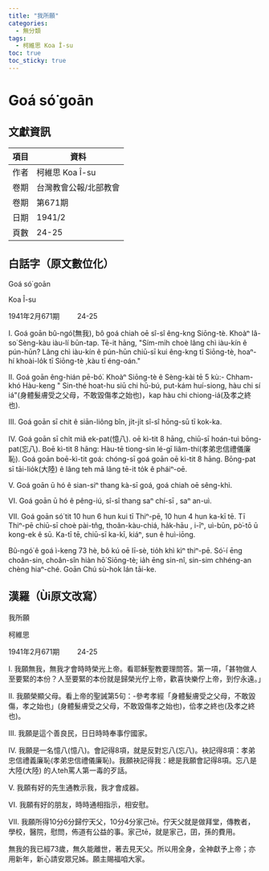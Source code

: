 ```yaml
---
title: "我所願"
categories:
  - 無分類
tags:
  - 柯維思 Koa Î-su
toc: true
toc_sticky: true
---
```


# Goá só͘ goān

## 文獻資訊

| 項目 | 資料 |
|---|---|
| 作者 | 柯維思 Koa Î-su |
| 卷期 | 台灣教會公報/北部教會 |
| 卷期 | 第671期 |
| 日期 | 1941/2 |
| 頁數 | 24-25 |

## 白話字（原文數位化）

Goá só͘ goān

Koa Î-su

1941年2月671期         24-25

I. Goá goān bû-ngó͘(無我), bô goá chiah oē sî-sî êng-kng Siōng-tè. Khoàⁿ Iâ-so͘ Sèng-kàu iàu-lí būn-tap. Tē-it hāng, "Sím-mi̍h choè lâng chì iàu-kín ê pún-hūn? Lâng chì iàu-kín ê pún-hūn chiū-sī kui êng-kng tī Siōng-tè, hoaⁿ-hí khoài-lo̍k tī Siōng-tè ,kàu tī éng-oán."

II. Goá goān êng-hián pē-bó͘. Khoàⁿ Siōng-tè ê Sèng-kài tē 5 kù:- Chham-khó Hàu-keng " Sin-thé hoat-hu siū chi hū-bú, put-kám huí-siong, hàu chi sí iá"(身體髮膚受之父母，不敢毀傷孝之始也)，kap hàu chi chiong-iá(及孝之終也).

III. Goá goān sī chit ê siān-liông bîn, ji̍t-ji̍t sî-sî hōng-sū tī kok-ka.

IV. Goá goān sī chi̍t miâ ek-pat(憶八). oē kì-tit 8 hāng, chiū-sī hoán-tuì bōng-pat(忘八). Boē kì-tit 8 hāng: Hàu-tē tiong-sìn lé-gī liâm-thí(孝弟忠信禮儀廉恥). Goá goān boē-kì-tit goá: chóng-sī goá goān oē kì-tit 8 hāng. Bōng-pat sī tāi-lio̍k(大陸) ê lâng teh mā lâng tē-it to̍k ê pháiⁿ-oē.

V. Goá goān ū hó ê sian-siⁿ thang kà-sī goá, goá chiah oē sêng-khì.

VI. Goá goān ū hó ê pêng-iú, sî-sî thang saⁿ chí-sī , saⁿ an-uì.

VII. Goá goān só͘ tit 10 hun 6 hun kui tī Thiⁿ-pē, 10 hun 4 hun ka-kī tē. Tī Thiⁿ-pē chiū-sī choè pài-tn̂g, thoân-kàu-chiá, ha̍k-hāu , i-īⁿ, uì-būn, pò͘-tō ū kong-ek ê sū. Ka-tī tē, chiū-sī ka-kī, kiáⁿ, sun ê huì-iōng.

Bû-ngó͘ ê goá ì-keng 73 hè, bô kú oē lī-sè, tio̍h khì kìⁿ thiⁿ-pē. Só͘-í ēng choân-sin, choân-sîn hiàn hō͘ Siōng-tè; ia̍h ēng sin-nî, sin-sim chhéng-an chèng hiaⁿ-ché. Goān Chú sù-hok lán tāi-ke.

## 漢羅（Ùi原文改寫）

我所願

柯維思

1941年2月671期         24-25

I. 我願無我，無我才會時時榮光上帝。看耶穌聖教要理問答。第一項，「甚物做人至要緊的本份？人至要緊的本份就是歸榮光佇上帝，歡喜快樂佇上帝，到佇永遠。」

II. 我願榮顯父母。看上帝的聖誡第5句：-參考孝經「身體髮膚受之父母，不敢毀傷，孝之始也」(身體髮膚受之父母，不敢毀傷孝之始也)，佮孝之終也(及孝之終也)。

III. 我願是這个善良民，日日時時奉事佇國家。

IV. 我願是一名憶八(憶八)。會記得8項，就是反對忘八(忘八)。袂記得8項：孝弟忠信禮義廉恥(孝弟忠信禮儀廉恥)。我願袂記得我：總是我願會記得8項。忘八是大陸(大陸) 的人teh罵人第一毒的歹話。

V. 我願有好的先生通教示我，我才會成器。

VI. 我願有好的朋友，時時通相指示，相安慰。

VII. 我願所得10分6分歸佇天父，10分4分家己tē。佇天父就是做拜堂，傳教者，學校，醫院，慰問，佈道有公益的事。家己tē，就是家己，囝，孫的費用。

無我的我已經73歲，無久能離世，著去見天父。所以用全身，全神獻予上帝；亦用新年，新心請安眾兄姊。願主賜福咱大家。
